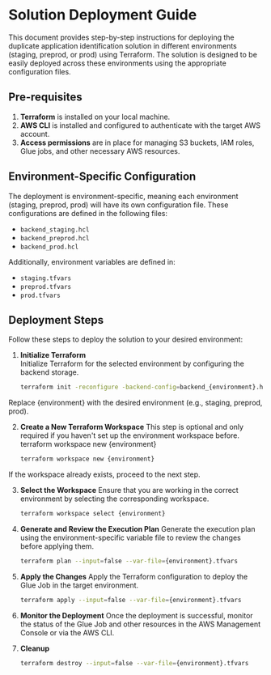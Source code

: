 # Solution Deployment Guide

This document provides step-by-step instructions for deploying the duplicate application identification solution in different environments (staging, preprod, or prod) using Terraform. The solution is designed to be easily deployed across these environments using the appropriate configuration files.

## Pre-requisites

1. **Terraform** is installed on your local machine.
2. **AWS CLI** is installed and configured to authenticate with the target AWS account.
3. **Access permissions** are in place for managing S3 buckets, IAM roles, Glue jobs, and other necessary AWS resources.

## Environment-Specific Configuration

The deployment is environment-specific, meaning each environment (staging, preprod, prod) will have its own configuration file. These configurations are defined in the following files:

- `backend_staging.hcl`
- `backend_preprod.hcl`
- `backend_prod.hcl`

Additionally, environment variables are defined in:

- `staging.tfvars`
- `preprod.tfvars`
- `prod.tfvars`

## Deployment Steps

Follow these steps to deploy the solution to your desired environment:

1. **Initialize Terraform**  
   Initialize Terraform for the selected environment by configuring the backend storage.

   ```bash
   terraform init -reconfigure -backend-config=backend_{environment}.hcl --input=false
Replace {environment} with the desired environment (e.g., staging, preprod, prod).

2. **Create a New Terraform Workspace**
    This step is optional and only required if you haven't set up the environment workspace before.
    terraform workspace new {environment}
    ```bash
    terraform workspace new {environment}
If the workspace already exists, proceed to the next step.

3. **Select the Workspace**
    Ensure that you are working in the correct environment by selecting the corresponding workspace.
    ```bash
    terraform workspace select {environment}

4. **Generate and Review the Execution Plan**
    Generate the execution plan using the environment-specific variable file to review the changes before applying them.
    ```bash
    terraform plan --input=false --var-file={environment}.tfvars

5. **Apply the Changes**
    Apply the Terraform configuration to deploy the Glue Job in the target environment.
    ```bash
    terraform apply --input=false --var-file={environment}.tfvars

6. **Monitor the Deployment**
    Once the deployment is successful, monitor the status of the Glue Job and other resources in the AWS Management Console or via the AWS CLI.


7. **Cleanup**
    ```bash
    terraform destroy --input=false --var-file={environment}.tfvars
